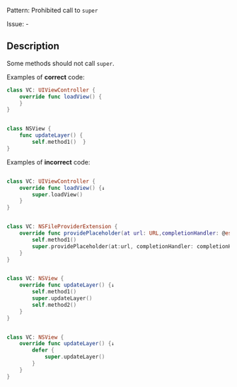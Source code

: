 Pattern: Prohibited call to `super`

Issue: -

## Description

Some methods should not call `super`.

Examples of **correct** code:
```swift
class VC: UIViewController {
	override func loadView() {
	}
}


class NSView {
	func updateLayer() {
		self.method1()	}
}

```
Examples of **incorrect** code:
```swift

class VC: UIViewController {
	override func loadView() {↓
		super.loadView()
	}
}


class VC: NSFileProviderExtension {
	override func providePlaceholder(at url: URL,completionHandler: @escaping (Error?) -> Void) {↓
		self.method1()
		super.providePlaceholder(at:url, completionHandler: completionHandler)
	}
}


class VC: NSView {
	override func updateLayer() {↓
		self.method1()
		super.updateLayer()
		self.method2()
	}
}


class VC: NSView {
	override func updateLayer() {↓
		defer {
			super.updateLayer()
		}
	}
}

```
